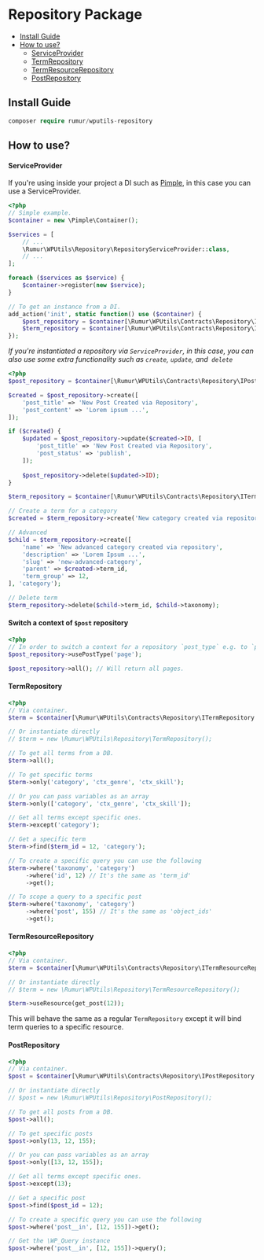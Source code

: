 # Repository Package

- [Install Guide](#repository-install)
- [How to use?](#repository-how-to)
    -  [ServiceProvider](#repository-service-provider)
    -  [TermRepository](#repository-term)
    -  [TermResourceRepository](#repository-term-resource)
    -  [PostRepository](#repository-post)

<a name="repository-install"></a>
## Install Guide
```php
composer require rumur/wputils-repository
```
<a name="how-to"></a>
## How to use?

<a name="repository-service-provider"></a>
####  ServiceProvider
If you're using inside your project a DI such as [Pimple](https://pimple.symfony.com), in this case you can use a ServiceProvider.  
```php
<?php
// Simple example.
$container = new \Pimple\Container();

$services = [
    // ...
    \Rumur\WPUtils\Repository\RepositoryServiceProvider::class,
    // ...
];

foreach ($services as $service) {
    $container->register(new $service);
}

// To get an instance from a DI.
add_action('init', static function() use ($container) {
    $post_repository = $container[\Rumur\WPUtils\Contracts\Repository\IPostRepository::class];
    $term_repository = $container[\Rumur\WPUtils\Contracts\Repository\ITermRepository::class];
});
```

_If you're instantiated a repository via `ServiceProvider`, in this case, you can also use some extra functionality such as `create`, `update`, and` delete`_

```php
<?php
$post_repository = $container[\Rumur\WPUtils\Contracts\Repository\IPostRepository::class];

$created = $post_repository->create([
    'post_title' => 'New Post Created via Repository',    
    'post_content' => 'Lorem ipsum ...',    
]);

if ($created) {
    $updated = $post_repository->update($created->ID, [
        'post_title' => 'New Post Created via Repository',
        'post_status' => 'publish', 
    ]);
    
    $post_repository->delete($updated->ID);
}

$term_repository = $container[\Rumur\WPUtils\Contracts\Repository\ITermRepository::class];

// Create a term for a category
$created = $term_repository->create('New category created via repository', 'category');

// Advanced
$child = $term_repository->create([
    'name' => 'New advanced category created via repository',
    'description' => 'Lorem Ipsum ...',
    'slug' => 'new-advanced-category',
    'parent' => $created->term_id,
    'term_group' => 12,
], 'category');

// Delete term
$term_repository->delete($child->term_id, $child->taxonomy);
```

#### Switch a context of `$post` repository
```php
<?php 
// In order to switch a context for a repository `post_type` e.g. to `page`
$post_repository->usePostType('page');

$post_repository->all(); // Will return all pages.
```

<a name="repository-term"></a>
#### TermRepository
```php
<?php
// Via container.
$term = $container[\Rumur\WPUtils\Contracts\Repository\ITermRepository::class];

// Or instantiate directly
// $term = new \Rumur\WPUtils\Repository\TermRepository();

// To get all terms from a DB.
$term->all();

// To get specific terms
$term->only('category', 'ctx_genre', 'ctx_skill');

// Or you can pass variables as an array
$term->only(['category', 'ctx_genre', 'ctx_skill']);

// Get all terms except specific ones.
$term->except('category');

// Get a specific term
$term->find($term_id = 12, 'category');

// To create a specific query you can use the following
$term->where('taxonomy', 'category')
     ->where('id', 12) // It's the same as 'term_id'
     ->get();

// To scope a query to a specific post
$term->where('taxonomy', 'category')
     ->where('post', 155) // It's the same as 'object_ids'
     ->get();
```

<a name="repository-term-resource"></a>
#### TermResourceRepository
```php
<?php
// Via container.
$term = $container[\Rumur\WPUtils\Contracts\Repository\ITermResourceRepository::class];

// Or instantiate directly
// $term = new \Rumur\WPUtils\Repository\TermResourceRepository();

$term->useResource(get_post(12));
```

This will behave the same as a regular `TermRepository` except it will bind term queries to a specific resource. 

<a name="repository-post"></a>
#### PostRepository
```php
<?php
// Via container.
$post = $container[\Rumur\WPUtils\Contracts\Repository\IPostRepository::class];

// Or instantiate directly
// $post = new \Rumur\WPUtils\Repository\PostRepository();

// To get all posts from a DB.
$post->all();

// To get specific posts
$post->only(13, 12, 155);

// Or you can pass variables as an array
$post->only([13, 12, 155]);

// Get all terms except specific ones.
$post->except(13);

// Get a specific post
$post->find($post_id = 12);

// To create a specific query you can use the following
$post->where('post__in', [12, 155])->get();

// Get the \WP_Query instance
$post->where('post__in', [12, 155])->query();
```

